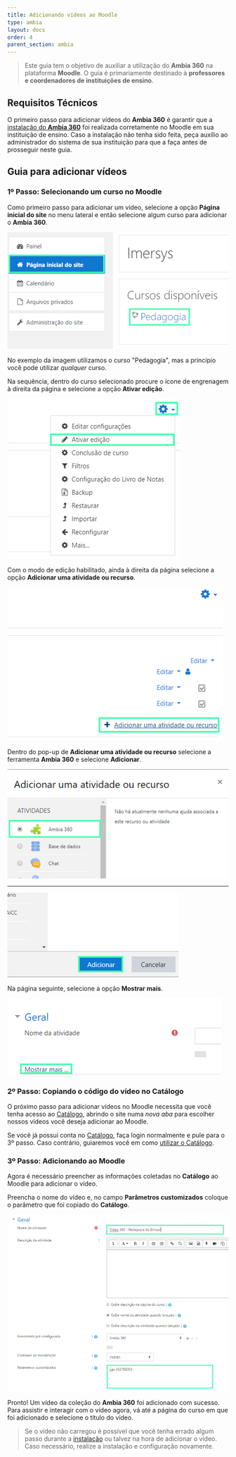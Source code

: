 ```yaml
---
title: Adicionando vídeos ao Moodle
type: ambia
layout: docs
order: 4
parent_section: ambia
---
```


[moodle]: ./moodle.md
[catalogo]: ./catalogo.md

> Este guia tem o objetivo de auxiliar a utilização do **Ambia 360** na plataforma **Moodle**. O guia é primariamente destinado à **professores e coordenadores de instituições de ensino**.

## Requisitos Técnicos

O primeiro passo para adicionar vídeos do **Ambia 360** é garantir que a [instalação do **Ambia 360**][moodle] foi realizada corretamente no Moodle em sua instituição de ensino. Caso a instalação não tenha sido feita, peça auxílio ao administrador do sistema de sua instituição para que a faça antes de prosseguir neste guia.

## Guia para adicionar vídeos

### 1º Passo: Selecionando um curso no Moodle

Como primeiro passo para adicionar um vídeo, selecione a opção **Página inicial do site** no menu lateral e então selecione algum curso para adicionar o **Ambia 360**.

![360&deg; Image Viewer](../images/moodle/Moodle-SS5.png)

No exemplo da imagem utilizamos o curso "Pedagogia", mas a princípio você pode utilizar *qualquer* curso.

Na sequência, dentro do curso selecionado procure o ícone de engrenagem à direita da página e selecione a opção **Ativar edição**.

![360&deg; Image Viewer](../images/moodle/Moodle-SS6.png)

Com o modo de edição habilitado, ainda à direita da página selecione a opção **Adicionar uma atividade ou recurso**.

![360&deg; Image Viewer](../images/moodle/Moodle-SS7.png)

Dentro do pop-up de **Adicionar uma atividade ou recurso** selecione a ferramenta **Ambia 360** e selecione **Adicionar**.

![360&deg; Image Viewer](../images/moodle/Moodle-SS8.png)

-----------------------------------

![360&deg; Image Viewer](../images/moodle/Moodle-SS9.png)

Na página seguinte, selecione a opção **Mostrar mais**.

![360&deg; Image Viewer](../images/moodle/Moodle-SS10.png)

### 2º Passo: Copiando o código do vídeo no Catálogo

O próximo passo para adicionar vídeos no Moodle necessita que você tenha acesso ao [Catálogo](https://catalogo.imersys.com/), abrindo o site numa *nova aba* para escolher nossos vídeos você deseja adicionar ao Moodle.

Se você já possui conta no [Catálogo](https://catalogo.imersys.com/), faça login normalmente e pule para o 3º passo. Caso contrário, guiaremos você em como [utilizar o Catálogo][catalogo].

### 3º Passo: Adicionando ao Moodle

Agora é necessário preencher as informações coletadas no **Catálogo** ao Moodle para adicionar o vídeo.

Preencha o nome do vídeo e, no campo **Parâmetros customizados** coloque o parâmetro que foi copiado do **Catálogo**.

![360&deg; Image Viewer](../images/moodle/Moodle-SS11.png)

Pronto! Um vídeo da coleção do **Ambia 360** foi adicionado com sucesso. Para assistir e interagir com o vídeo agora, vá até a página do curso em que foi adicionado e selecione o título do vídeo.

>Se o vídeo não carregou é possível que você tenha errado algum passo durante a [instalação][moodle] ou talvez na hora de adicionar o vídeo. Caso necessário, realize a instalação e configuração novamente.
